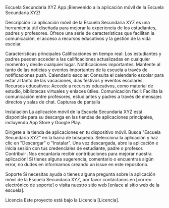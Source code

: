 

Escuela Secundaria XYZ App
¡Bienvenido a la aplicación móvil de la Escuela Secundaria XYZ!

Descripción
La aplicación móvil de la Escuela Secundaria XYZ es una herramienta útil diseñada para mejorar la experiencia de los estudiantes, padres y profesores. Ofrece una serie de características que facilitan la comunicación, el acceso a recursos educativos y la gestión de la vida escolar.

Características principales
Calificaciones en tiempo real: Los estudiantes y padres pueden acceder a las calificaciones actualizadas en cualquier momento y desde cualquier lugar.
Notificaciones importantes: Mantente al tanto de las noticias y eventos importantes de la escuela a través de notificaciones push.
Calendario escolar: Consulta el calendario escolar para estar al tanto de las vacaciones, días festivos y eventos escolares.
Recursos educativos: Accede a recursos educativos, como material de estudio, bibliotecas virtuales y enlaces útiles.
Comunicación fácil: Facilita la comunicación entre profesores, estudiantes y padres a través de mensajes directos y salas de chat.
Capturas de pantalla


Instalación
La aplicación móvil de la Escuela Secundaria XYZ está disponible para su descarga en las tiendas de aplicaciones principales, incluyendo App Store y Google Play.

Dirígete a la tienda de aplicaciones en tu dispositivo móvil.
Busca "Escuela Secundaria XYZ" en la barra de búsqueda.
Selecciona la aplicación y haz clic en "Descargar" o "Instalar".
Una vez descargada, abre la aplicación e inicia sesión con tus credenciales de estudiante, padre o profesor.
Contribuir
¡Nos encantaría recibir contribuciones para mejorar nuestra aplicación! Si tienes alguna sugerencia, comentario o encuentras algún error, no dudes en informarnos creando un issue en este repositorio.

Soporte
Si necesitas ayuda o tienes alguna pregunta sobre la aplicación móvil de la Escuela Secundaria XYZ, por favor contáctanos en [correo electrónico de soporte] o visita nuestro sitio web [enlace al sitio web de la escuela].

Licencia
Este proyecto está bajo la Licencia [Licencia].